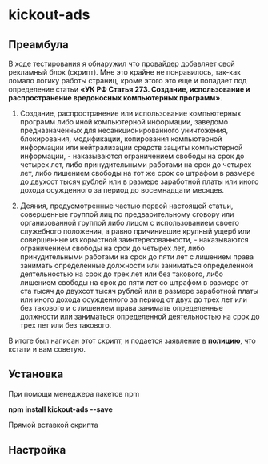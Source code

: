 ﻿# kickout-ads

## Преамбула
В ходе тестирования я обнаружил что провайдер добавляет свой рекламный блок (скрипт).
Мне это крайне не понравилось, так-как ломало логику работы страниц, кроме этого это еще и попадает под определение статьи **«УК РФ Статья 273. Создание, использование и распространение вредоносных компьютерных программ»**. 

1. Создание, распространение или использование компьютерных программ либо иной компьютерной информации, заведомо предназначенных для несанкционированного уничтожения, блокирования, модификации, копирования компьютерной информации или нейтрализации средств защиты компьютерной информации, -
наказываются ограничением свободы на срок до четырех лет, либо принудительными работами на срок до четырех лет, либо лишением свободы на тот же срок со штрафом в размере до двухсот тысяч рублей или в размере заработной платы или иного дохода осужденного за период до восемнадцати месяцев.

2. Деяния, предусмотренные частью первой настоящей статьи, совершенные группой лиц по предварительному сговору или организованной группой либо лицом с использованием своего служебного положения, а равно причинившие крупный ущерб или совершенные из корыстной заинтересованности, -
наказываются ограничением свободы на срок до четырех лет, либо принудительными работами на срок до пяти лет с лишением права занимать определенные должности или заниматься определенной деятельностью на срок до трех лет или без такового, либо лишением свободы на срок до пяти лет со штрафом в размере от ста тысяч до двухсот тысяч рублей или в размере заработной платы или иного дохода осужденного за период от двух до трех лет или без такового и с лишением права занимать определенные должности или заниматься определенной деятельностью на срок до трех лет или без такового.


В итоге был написан этот скрипт, и подается заявление в **полицию**, что кстати и вам советую.

## Установка
   При помощи менеджера пакетов npm

   **npm install kickout-ads --save**
   
Прямой вставкой скрипта


## Настройка


